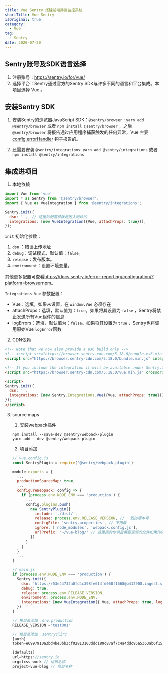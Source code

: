 ```yaml
---
title: Vue Sentry 搭建前端异常监控系统
shortTitle: Vue Sentry
isOriginal: true
category:
  - Vue
tag:
  - Sentry
date: 2020-07-20
---
```


## Sentry账号及SDK语言选择

1. 注册账号：<https://sentry.io/for/vue/>
2. 选择平台：Sentry通过官方的Sentry SDK与许多不同的语言和平台集成。本项目选择 Vue 。

## 安装Sentry SDK

1. 安装Sentry的浏览器JavaScript SDK：`@sentry/browser` : `yarn add @sentry/browser` 或者 `npm install @sentry/browser` ，之后`@sentry/browser` 将报告通过应用程序捕获触发的任何异常，Vue 主要 [config.errorHandler](https://cn.vuejs.org/v2/api/#errorHandler) 钩子报告的。

2. 还需要安装 `@sentry/integrations`: `yarn add @sentry/integrations` 或者 `npm install @sentry/integrations`

## 集成进项目

1. 本地依赖

```js
import Vue from 'vue'
import * as Sentry from '@sentry/browser';
import { Vue as VueIntegration } from '@sentry/integrations';

Sentry.init({
  dsn: '',  // 这里的配置参数是因人而异的
  integrations: [new VueIntegration({Vue, attachProps: true})],
});
```

`init` 初始化参数：

   1. `dsn` ：错误上传地址
   2. `debug`：调试模式，默认值：`false`。
   3. `release`：发布版本。
   4. `environment`：设置环境变量。

其他更多配置可查看<https://docs.sentry.io/error-reporting/configuration/?platform=browsernpm>。

`Integrations.Vue` 参数配置：

   * Vue：选填，如果未设置，在 `window.Vue` 必须存在
   * attachProps：选填，默认值为：`true`。如果将其设置为 `false` ，Sentry将禁止发送所有Vue组件的信息
   * logErrors：选填，默认值为：`false`。如果将其设置为 `true` ，Sentry也将调用原始Vue `logError`函数

2. CDN依赖

```html
<!-- Note that we now also provide a es6 build only -->
<!-- <script src="https://browser.sentry-cdn.com/5.18.0/bundle.es6.min.js" integrity="sha384-3tylvoYHunrYvs6gYUGcjiDdNVciKzdurMpaRI9Jj6XYPGbVp9TnD+UwfopKyJ4q" crossorigin="anonymous"></script> -->
<script src="https://browser.sentry-cdn.com/5.18.0/bundle.min.js" integrity="sha384-9M0M/t9hmfACAyfoyFXXyzRbljCren5OjRJhHwZHJzuzFt02ZB67XZO27O1tml6L" crossorigin="anonymous"></script>

<!-- If you include the integration it will be available under Sentry.Integrations.Vue -->
<script src="https://browser.sentry-cdn.com/5.18.0/vue.min.js" crossorigin="anonymous"></script>

<script>
Sentry.init({
  dsn: '',
  integrations: [new Sentry.Integrations.Vue({Vue, attachProps: true})],
});
</script>
```

3. source maps

   1. 安装webpack插件

   ```
   npm install --save-dev @sentry/webpack-plugin
   yarn add --dev @sentry/webpack-plugin
   ```

   2. 项目添加
    ```js
    // vue.config.js
    const SentryPlugin = require('@sentry/webpack-plugin')

    module.exports = {
      ...
      productionSourceMap: true,
      ...
      configureWebpack: config => {
        if (process.env.NODE_ENV === 'production') {
          ...
          config.plugins.push(
            new SentryPlugin({
              include: './dist/',
              release: process.env.RELEASE_VERSION, // 一致的版本号
              configFile: 'sentry.properties', // 不用改
              ignore: ['node_modules', 'webpack.config.js'],
              urlPrefix: '~/vue-blog/' // 这里指的你项目需要观测的文件如果你的项目有publicPath这里加上就对了
            })
          }
        }
      }
      ...
    }

    // main.js
    if (process.env.NODE_ENV === 'production') {
      Sentry.init({
        dsn: 'https://53e44732a0fd4c398fe614fd058f1668@o412908.ingest.sentry.io/5296080',
        debug: true,
        release: process.env.RELEASE_VERSION,
        environment: process.env.NODE_ENV,
        integrations: [new VueIntegration({ Vue, attachProps: true, logErrors: true })]
      })
    }

    // 根目录添加 .env.production
    RELEASE_VERSION ="test001"

    // 根目录添加 .sentryclirc
    [auth]
    token=e6997910a3bd4be3bb3cf02813103ddd189c87af7c4a4ddc95a5363ab6f15cf0

    [defaults]
    url=https://sentry.io
    org=fxss-work // 组织名称
    project=vue-blog // 项目名称
    ```
